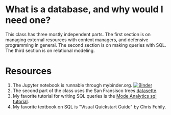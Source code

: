 # What is a database, and why would I need one?
This class has three mostly independent parts.  The first section is on managing external resources with context managers, and defensive programming in general.  The second section is on making queries with SQL.  The third section is on relational modeling.

# Resources
1. The Jupyter notebook is runnable through mybinder.org. 
[![Binder](https://mybinder.org/badge_logo.svg)](https://mybinder.org/v2/gh/jgarst/sqlite-class/master)
2. The second part of the class uses the San Fransisco trees [datasette](https://san-francisco.datasettes.com/sf-trees-ebc2ad9).
3. My favorite tutorial for writing SQL queries is the [Mode Analytics sql tutorial](https://mode.com/sql-tutorial/).
4. My favorite textbook on SQL is "Visual Quickstart Guide" by Chris Fehily.
